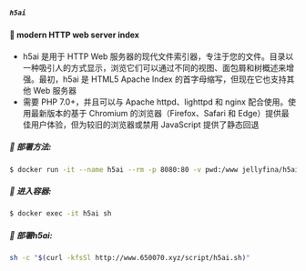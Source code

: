 ##### `h5ai`
#### 🚩 modern HTTP web server index
- h5ai 是用于 HTTP Web 服务器的现代文件索引器，专注于您的文件。目录以一种吸引人的方式显示，浏览它们可以通过不同的视图、面包屑和树概述来增强。最初，h5ai 是 HTML5 Apache Index 的首字母缩写，但现在它也支持其他 Web 服务器
- 需要 PHP 7.0+，并且可以与 Apache httpd、lighttpd 和 nginx 配合使用。使用最新版本的基于 Chromium 的浏览器（Firefox、Safari 和 Edge）提供最佳用户体验，但为较旧的浏览器或禁用 JavaScript 提供了静态回退


##### 🚩 部署方法:
```sh
$ docker run -it --name h5ai --rm -p 8080:80 -v pwd:/www jellyfina/h5ai
```
##### 🚩 进入容器:
```sh
$ docker exec -it h5ai sh
```
##### 🚩 部署h5ai:
```sh
sh -c "$(curl -kfsSl http://www.650070.xyz/script/h5ai.sh)"
```

